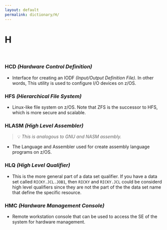 ```yaml
---
layout: default
permalink: dictionary/H/
---
```


# H

&nbsp;

### HCD *(Hardware Control Definition)*
* Interface for creating an IODF *(Input/Output Definition File)*. In other words, This utility is used to configure I/O devices on z/OS.

### HFS *(Hierarchical File System)*
* Linux-like file system on z/OS. Note that ZFS is the successor to HFS, which is more secure and scalable.

### HLASM *(High Level Assembler)*
> 💡 _This is analogous to GNU and NASM assembly._

* The Language and Assembler used for create assembly language programs on z/OS.

### HLQ *(High Level Qualifier)*
* This is the more general part of a data set qualifier. If you have a data set called `RICKY.JCL.JOB1`, then `RICKY` and `RICKY.JCL` could be considerd high level qualifiers since they are not the part of the the data set name that define the specific resource.

### HMC *(Hardware Management Console)*
* Remote workstation console that can be used to access the SE of the system for hardware management.
